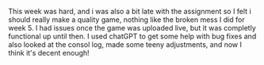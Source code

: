 This week was hard, and i was also a bit late with the assignment so I felt i should really make a quality game, nothing like the broken mess I did for week 5. I had issues once the game was uploaded live, but it was completly functional up until then. I used chatGPT to get some help with bug fixes and also looked at the consol log, made some teeny adjustments, and now I think it's decent enough!